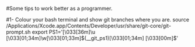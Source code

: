 #Some tips to work better as a programmer.

#1- Colour your bash terminal and show git branches where you are.
	source /Applications/Xcode.app/Contents/Developer/usr/share/git-core/git-prompt.sh
	export PS1='\[\033[36m\]\u \[\033[01;34m\]\w\[\033[01;33m\]$(__git_ps1)\[\033[01;34m\] \[\033[00m\]\$'
